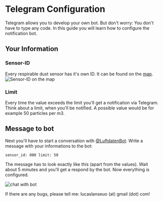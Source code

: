 # Telegram Configuration
Telegram allows you to develop your own bot. But don't worry: You don't have to type any code. In this guide you will learn how to configure the notification bot.

## Your Information
### Sensor-ID
Every respirable dust sensor has it's own ID. It can be found on the [map](http://maps.luftdaten.info/).
![Sensor-ID on the map](https://lab.lucas-hild.de/github/Luftdaten-Notification/sensor-id.png)

### Limit
Every time the value exceeds the limit you'll get a notification via Telegram. Think about a limit, when you'll be notified. A possible value would be for example 50 particles per m3.

## Message to bot
Next you'll have to start a conversation with [@LuftdatenBot](https://t.me/LuftdatenBot). Write a message with your informations to the bot:

```
sensor_id: 000 limit: 50
```

The message has to look exactly like this (apart from the values). Wait about 5 minutes and you'll get a respond by the bot. Now everything is configured.

![chat with bot](https://lab.lucas-hild.de/github/Luftdaten-Notification/bot.png)

If there are any bugs, please tell me: lucaslanseuo (at) gmail (dot) com!
